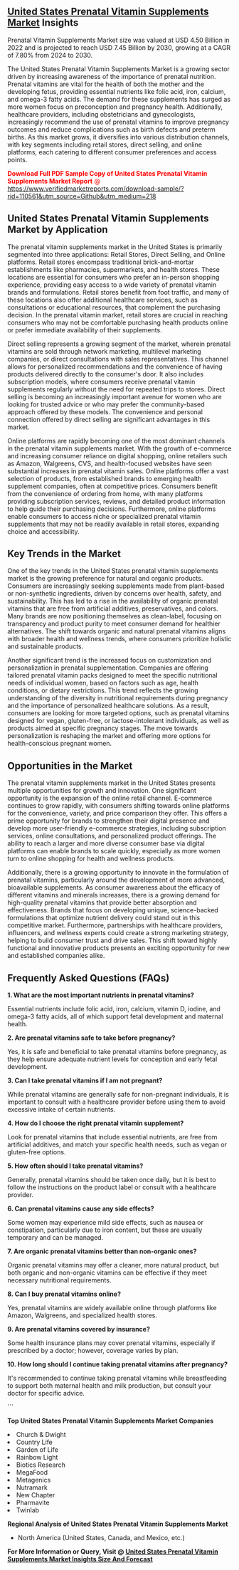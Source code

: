 <h2><a href="https://www.verifiedmarketreports.com/download-sample/?rid=110561&amp;utm_source=Github&amp;utm_medium=218" target="_blank">United States Prenatal Vitamin Supplements Market</a> Insights</h2><p>Prenatal Vitamin Supplements Market size was valued at USD 4.50 Billion in 2022 and is projected to reach USD 7.45 Billion by 2030, growing at a CAGR of 7.80% from 2024 to 2030.</p><p> <p>The United States Prenatal Vitamin Supplements Market is a growing sector driven by increasing awareness of the importance of prenatal nutrition. Prenatal vitamins are vital for the health of both the mother and the developing fetus, providing essential nutrients like folic acid, iron, calcium, and omega-3 fatty acids. The demand for these supplements has surged as more women focus on preconception and pregnancy health. Additionally, healthcare providers, including obstetricians and gynecologists, increasingly recommend the use of prenatal vitamins to improve pregnancy outcomes and reduce complications such as birth defects and preterm births. As this market grows, it diversifies into various distribution channels, with key segments including retail stores, direct selling, and online platforms, each catering to different consumer preferences and access points. <p><span class=""><span style="color: #ff0000;"><strong>Download Full PDF Sample Copy of United States Prenatal Vitamin Supplements Market Report</strong> @ </span><a href="https://www.verifiedmarketreports.com/download-sample/?rid=110561&amp;utm_source=Github&amp;utm_medium=218" target="_blank">https://www.verifiedmarketreports.com/download-sample/?rid=110561&amp;utm_source=Github&amp;utm_medium=218</a></span></p></p> <h2>United States Prenatal Vitamin Supplements Market by Application</h2> <p>The prenatal vitamin supplements market in the United States is primarily segmented into three applications: Retail Stores, Direct Selling, and Online platforms. Retail stores encompass traditional brick-and-mortar establishments like pharmacies, supermarkets, and health stores. These locations are essential for consumers who prefer an in-person shopping experience, providing easy access to a wide variety of prenatal vitamin brands and formulations. Retail stores benefit from foot traffic, and many of these locations also offer additional healthcare services, such as consultations or educational resources, that complement the purchasing decision. In the prenatal vitamin market, retail stores are crucial in reaching consumers who may not be comfortable purchasing health products online or prefer immediate availability of their supplements. <p>Direct selling represents a growing segment of the market, wherein prenatal vitamins are sold through network marketing, multilevel marketing companies, or direct consultations with sales representatives. This channel allows for personalized recommendations and the convenience of having products delivered directly to the consumer's door. It also includes subscription models, where consumers receive prenatal vitamin supplements regularly without the need for repeated trips to stores. Direct selling is becoming an increasingly important avenue for women who are looking for trusted advice or who may prefer the community-based approach offered by these models. The convenience and personal connection offered by direct selling are significant advantages in this market.</p> <p>Online platforms are rapidly becoming one of the most dominant channels in the prenatal vitamin supplements market. With the growth of e-commerce and increasing consumer reliance on digital shopping, online retailers such as Amazon, Walgreens, CVS, and health-focused websites have seen substantial increases in prenatal vitamin sales. Online platforms offer a vast selection of products, from established brands to emerging health supplement companies, often at competitive prices. Consumers benefit from the convenience of ordering from home, with many platforms providing subscription services, reviews, and detailed product information to help guide their purchasing decisions. Furthermore, online platforms enable consumers to access niche or specialized prenatal vitamin supplements that may not be readily available in retail stores, expanding choice and accessibility.</p> <h2>Key Trends in the Market</h2> <p>One of the key trends in the United States prenatal vitamin supplements market is the growing preference for natural and organic products. Consumers are increasingly seeking supplements made from plant-based or non-synthetic ingredients, driven by concerns over health, safety, and sustainability. This has led to a rise in the availability of organic prenatal vitamins that are free from artificial additives, preservatives, and colors. Many brands are now positioning themselves as clean-label, focusing on transparency and product purity to meet consumer demand for healthier alternatives. The shift towards organic and natural prenatal vitamins aligns with broader health and wellness trends, where consumers prioritize holistic and sustainable products.</p> <p>Another significant trend is the increased focus on customization and personalization in prenatal supplementation. Companies are offering tailored prenatal vitamin packs designed to meet the specific nutritional needs of individual women, based on factors such as age, health conditions, or dietary restrictions. This trend reflects the growing understanding of the diversity in nutritional requirements during pregnancy and the importance of personalized healthcare solutions. As a result, consumers are looking for more targeted options, such as prenatal vitamins designed for vegan, gluten-free, or lactose-intolerant individuals, as well as products aimed at specific pregnancy stages. The move towards personalization is reshaping the market and offering more options for health-conscious pregnant women.</p> <h2>Opportunities in the Market</h2> <p>The prenatal vitamin supplements market in the United States presents multiple opportunities for growth and innovation. One significant opportunity is the expansion of the online retail channel. E-commerce continues to grow rapidly, with consumers shifting towards online platforms for the convenience, variety, and price comparison they offer. This offers a prime opportunity for brands to strengthen their digital presence and develop more user-friendly e-commerce strategies, including subscription services, online consultations, and personalized product offerings. The ability to reach a larger and more diverse consumer base via digital platforms can enable brands to scale quickly, especially as more women turn to online shopping for health and wellness products.</p> <p>Additionally, there is a growing opportunity to innovate in the formulation of prenatal vitamins, particularly around the development of more advanced, bioavailable supplements. As consumer awareness about the efficacy of different vitamins and minerals increases, there is a growing demand for high-quality prenatal vitamins that provide better absorption and effectiveness. Brands that focus on developing unique, science-backed formulations that optimize nutrient delivery could stand out in this competitive market. Furthermore, partnerships with healthcare providers, influencers, and wellness experts could create a strong marketing strategy, helping to build consumer trust and drive sales. This shift toward highly functional and innovative products presents an exciting opportunity for new and established companies alike.</p> <h2>Frequently Asked Questions (FAQs)</h2> <p><strong>1. What are the most important nutrients in prenatal vitamins?</strong></p> <p>Essential nutrients include folic acid, iron, calcium, vitamin D, iodine, and omega-3 fatty acids, all of which support fetal development and maternal health.</p> <p><strong>2. Are prenatal vitamins safe to take before pregnancy?</strong></p> <p>Yes, it is safe and beneficial to take prenatal vitamins before pregnancy, as they help ensure adequate nutrient levels for conception and early fetal development.</p> <p><strong>3. Can I take prenatal vitamins if I am not pregnant?</strong></p> <p>While prenatal vitamins are generally safe for non-pregnant individuals, it is important to consult with a healthcare provider before using them to avoid excessive intake of certain nutrients.</p> <p><strong>4. How do I choose the right prenatal vitamin supplement?</strong></p> <p>Look for prenatal vitamins that include essential nutrients, are free from artificial additives, and match your specific health needs, such as vegan or gluten-free options.</p> <p><strong>5. How often should I take prenatal vitamins?</strong></p> <p>Generally, prenatal vitamins should be taken once daily, but it is best to follow the instructions on the product label or consult with a healthcare provider.</p> <p><strong>6. Can prenatal vitamins cause any side effects?</strong></p> <p>Some women may experience mild side effects, such as nausea or constipation, particularly due to iron content, but these are usually temporary and can be managed.</p> <p><strong>7. Are organic prenatal vitamins better than non-organic ones?</strong></p> <p>Organic prenatal vitamins may offer a cleaner, more natural product, but both organic and non-organic vitamins can be effective if they meet necessary nutritional requirements.</p> <p><strong>8. Can I buy prenatal vitamins online?</strong></p> <p>Yes, prenatal vitamins are widely available online through platforms like Amazon, Walgreens, and specialized health stores.</p> <p><strong>9. Are prenatal vitamins covered by insurance?</strong></p> <p>Some health insurance plans may cover prenatal vitamins, especially if prescribed by a doctor; however, coverage varies by plan.</p> <p><strong>10. How long should I continue taking prenatal vitamins after pregnancy?</strong></p> <p>It's recommended to continue taking prenatal vitamins while breastfeeding to support both maternal health and milk production, but consult your doctor for specific advice.</p> ```</p><p><strong>Top United States Prenatal Vitamin Supplements Market Companies</strong></p><div data-test-id=""><p><li>Church & Dwight</li><li> Country Life</li><li> Garden of Life</li><li> Rainbow Light</li><li> Biotics Research</li><li> MegaFood</li><li> Metagenics</li><li> Nutramark</li><li> New Chapter</li><li> Pharmavite</li><li> Twinlab</li></p><div><strong>Regional Analysis of&nbsp;United States Prenatal Vitamin Supplements Market</strong></div><ul><li dir="ltr"><p dir="ltr">North America&nbsp;(United States, Canada, and Mexico, etc.)</p></li></ul><p><strong>For More Information or Query, Visit @&nbsp;</strong><strong><a href="https://www.verifiedmarketreports.com/product/global-prenatal-vitamin-supplements-market-2019-by-manufacturers-regions-type-and-application-forecast-to-2024/?utm_source=Github&amp;utm_medium=218" target="_blank">United States Prenatal Vitamin Supplements Market Insights Size And Forecast</a></strong></p></div>
